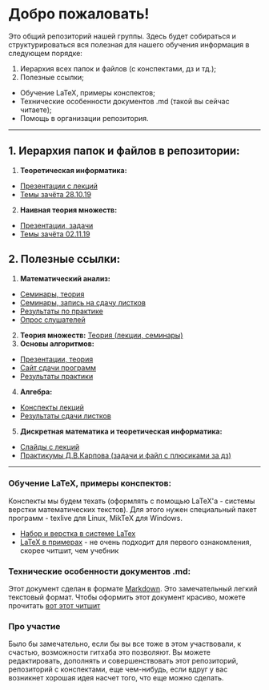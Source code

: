 ﻿# Добро пожаловать!
Это общий репозиторий нашей группы. Здесь будет собираться и структурироваться вся полезная для нашего обучения информация в следующем порядке:
1. Иерархия всех папок и файлов (с конспектами, дз и тд.);
2. Полезные ссылки;
* Обучение LaTeX, примеры конспектов;
* Технические особенности документов .md (такой вы сейчас читаете);
* Помощь в организации репозитория.

---

## 1. Иерархия папок и файлов в репозитории:
1. **Теоретическая информатика:** 
* [Презентации с лекций](https://github.com/19-B01-mkn/universe/tree/master/Презентации%2C%20конспекты/Теоретическая%20информатика)
* [Темы зачёта 28.10.19](https://github.com/19-B01-mkn/universe/blob/master/Презентации%2C%20конспекты/Теоретическая%20информатика/Вопросы%20к%20зачёту.pdf)
2. **Наивная теория множеств:**
* [Презентации, задачи](https://github.com/19-B01-mkn/universe/tree/master/Презентации%2C%20конспекты/Почти%20наивная%20теория%20множеств)
* [Темы зачёта 02.11.19](https://github.com/19-B01-mkn/universe/blob/master/Презентации%2C%20конспекты/Почти%20наивная%20теория%20множеств/Вопросы%20к%20экзамену%20.pdf)

## 2. Полезные ссылки:
1. **Математический анализ:**
* [Семинары, теория](https://sites.google.com/phystech.edu/alisa-sedunova-rus/%D0%BF%D1%80%D0%B5%D0%BF%D0%BE%D0%B4%D0%B0%D0%B2%D0%B0%D0%BD%D0%B8%D0%B5)
* [Семинары, запись на сдачу листков](https://docs.google.com/spreadsheets/d/18emYYVnz-tNqacqBiiqrD6Y1aw3ywRNyEh3p9S77JH8/edit#gid=0)
* [Результаты по практике](https://docs.google.com/spreadsheets/d/1yVsBvswWFIuOKDVABM-DMWoLhiATgU34B8bOwcTBrQg/edit#gid=186001220)
* [Опрос слушателей](https://docs.google.com/forms/d/e/1FAIpQLScS2fAOvPXtuOVlu_MzY0kwNAJrDMRdr0NhGJ8hGk5Nq-hBYw/viewform)
2. **Теория множеств:** [Теория (лекции, семинары)](http://users.math-cs.spbu.ru/~speranski/courses/sets-2019-autumn/materials.html)
3. **Основы алгоритмов:** 
* [Презентации, теория](http://acm.math.spbu.ru/~gassa/bachelor-2019/)
* [Сайт сдачи программ](https://acm.math.spbu.ru/tsweb/index.html)
* [Результаты практики](https://acm.math.spbu.ru/~gassa/bachelor-2019/results-fancy.html)
4. **Алгебра:** 
* [Конспекты лекций](http://alexei.stepanov.spb.ru/students/MKNalg.pdf)
* [Результаты сдачи листков](https://docs.google.com/spreadsheets/d/1JDueNDh_AV0O2BMQCJ33nerGVVWUx1QqjCE1UHvBbTg/edit#gid=0)
5. **Дискретная математика и теоретическая информатика:**
* [Слайды с лекций](https://yadi.sk/d/4B4TnFbhVAye8Q)
* [Практикумы Д.В.Карпова (задачи и файл с плюсиками за дз)](https://logic.pdmi.ras.ru/~dvk/chb/1s/)

---

### Обучение LaTeX, примеры конспектов:
Конспекты мы будем техать (оформлять с помощью LaTeX'а - системы верстки математических текстов). Для этого нужен специальный пакет программ - texlive для Linux, MikTeX для Windows.
* [Набор и верстка в системе LaTex](https://www.mccme.ru/free-books/llang/newllang.pdf)
* [LaTeX в примерах](https://vk.com/doc73554513_437257052?hash=4f3bb5e31f88c790f8&dl=5c29a26ceade88fd14) - не очень подходит для первого ознакомления, скорее читшит, чем учебник

### Технические особенности документов .md:
Этот документ сделан в формате [Markdown](https://ru.wikipedia.org/wiki/Markdown). Это замечательный легкий текстовый формат. Чтобы оформить этот документ красиво, можете прочитать [вот этот читшит](https://github.com/adam-p/markdown-here/wiki/Markdown-Cheatsheet)

### Про участие
Было бы замечательно, если бы вы все тоже в этом участвовали, к счастью, возможности гитхаба это позволяют. Вы можете редактировать, дополнять и совершенствовать этот репозиторий, репозиторий с конспектами, еще чем-нибудь, если вдруг у вас возникнет хорошая идея насчет того, что еще можно сделать.
